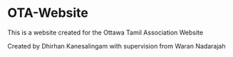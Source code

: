 # OTA-Website
 This is a website created for the Ottawa Tamil Association Website

 Created by Dhirhan Kanesalingam with supervision from Waran Nadarajah
